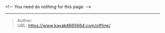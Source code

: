 # 


&lt;!-- You need do nothing for this page. --&gt;


---

> Author:   
> URL: https://www.kayak4665664.com/offline/  

